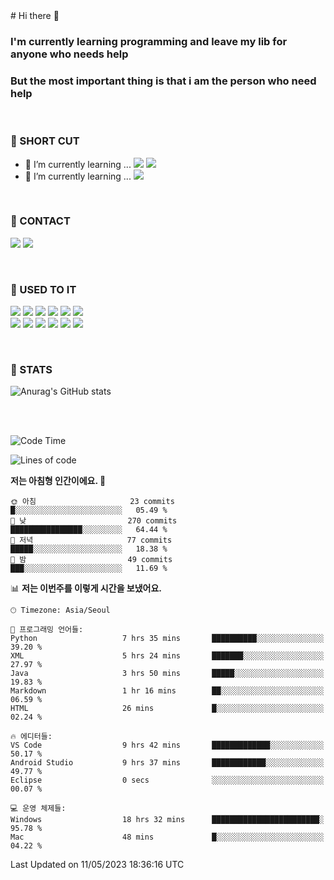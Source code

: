 <div>
# Hi there 👋

### I'm currently learning programming and leave my lib for anyone who needs help
### But the most important thing is that i am the person who need help

<br>

### 🚀 SHORT CUT

- 🔭 I’m currently learning ... <img src="https://img.shields.io/badge/Python-3776AB?style=plastic&logo=Python&logoColor=white"> <img src="https://img.shields.io/badge/C-A8B9CC?style=plastic&logo=C&logoColor=white">
- 🌱 I’m currently learning ... <img src="https://img.shields.io/badge/Tensorflow-FF6F00?style=plastic&logo=TensorFlow&logoColor=white">

<br>

### 📧 CONTACT
<a href="https://www.instagram.com/das_fef" target="_blank"><img src="https://img.shields.io/badge/Instagram-E4405F?style=plastic&logo=Instagram&logoColor=white"></a>
<img src="https://img.shields.io/badge/mealhouse3377@gmail.com-EA4335?style=plastic&logo=Gmail&logoColor=white">

<br>

### 📖 USED TO IT

<img src="https://img.shields.io/badge/Python-3776AB?style=plastic&logo=Python&logoColor=white"> <img src="https://img.shields.io/badge/C-A8B9CC?style=plastic&logo=C&logoColor=white"> <img src="https://img.shields.io/badge/Java-007396?style=plastic&logo=OpenJDK&logoColor=white"> <img src="https://img.shields.io/badge/Django-092E20?style=plastic&logo=Django&logoColor=white"> <img src="https://img.shields.io/badge/Tensorflow-FF6F00?style=plastic&logo=TensorFlow&logoColor=white"> <img src="https://img.shields.io/badge/R-276DC3?style=plastic&logo=R&logoColor=white"><br> 
<img src="https://img.shields.io/badge/MySql-4479A1?style=plastic&logo=MySql&logoColor=white"> <img src="https://img.shields.io/badge/MariaDB-003545?style=plastic&logo=MariaDB&logoColor=white"> <img src="https://img.shields.io/badge/Oracle-F80000?style=plastic&logo=Oracle&logoColor=white"> <img src="https://img.shields.io/badge/Jupyter-F37626?style=plastic&logo=Jupyter&logoColor=white"> <img src="https://img.shields.io/badge/Qt-41CD52?style=plastic&logo=Qt&logoColor=white"> <img src="https://img.shields.io/badge/SQLite-003B57?style=plastic&logo=SQLite&logoColor=white">

<br>

### 🔢 STATS
![Anurag's GitHub stats](https://github-readme-stats.vercel.app/api?username=dasfef&show_icons=true&theme=great-gatsby)

</div>

<br>
<br>

<!--START_SECTION:waka-->
![Code Time](http://img.shields.io/badge/Code%20Time-83%20hrs%2052%20mins-blue)

![Lines of code](https://img.shields.io/badge/%EC%A0%80%EB%8A%94%20%EC%97%AC%ED%83%9C%EA%B9%8C%EC%A7%80%20-4.7%20million%20%EC%A4%84%EC%9D%98%20%EC%BD%94%EB%93%9C%EB%A5%BC%20%EC%9E%91%EC%84%B1%ED%96%88%EC%96%B4%EC%9A%94.-blue)

**저는 아침형 인간이에요. 🐤** 

```text
🌞 아침                     23 commits          █░░░░░░░░░░░░░░░░░░░░░░░░   05.49 % 
🌆 낮　                     270 commits         ████████████████░░░░░░░░░   64.44 % 
🌃 저녁                     77 commits          █████░░░░░░░░░░░░░░░░░░░░   18.38 % 
🌙 밤　                     49 commits          ███░░░░░░░░░░░░░░░░░░░░░░   11.69 % 
```


📊 **저는 이번주를 이렇게 시간을 보냈어요.** 

```text
🕑︎ Timezone: Asia/Seoul

💬 프로그래밍 언어들: 
Python                   7 hrs 35 mins       ██████████░░░░░░░░░░░░░░░   39.20 % 
XML                      5 hrs 24 mins       ███████░░░░░░░░░░░░░░░░░░   27.97 % 
Java                     3 hrs 50 mins       █████░░░░░░░░░░░░░░░░░░░░   19.83 % 
Markdown                 1 hr 16 mins        ██░░░░░░░░░░░░░░░░░░░░░░░   06.59 % 
HTML                     26 mins             █░░░░░░░░░░░░░░░░░░░░░░░░   02.24 % 

🔥 에디터들: 
VS Code                  9 hrs 42 mins       █████████████░░░░░░░░░░░░   50.17 % 
Android Studio           9 hrs 37 mins       ████████████░░░░░░░░░░░░░   49.77 % 
Eclipse                  0 secs              ░░░░░░░░░░░░░░░░░░░░░░░░░   00.07 % 

💻 운영 체제들: 
Windows                  18 hrs 32 mins      ████████████████████████░   95.78 % 
Mac                      48 mins             █░░░░░░░░░░░░░░░░░░░░░░░░   04.22 % 
```


 Last Updated on 11/05/2023 18:36:16 UTC
<!--END_SECTION:waka-->
